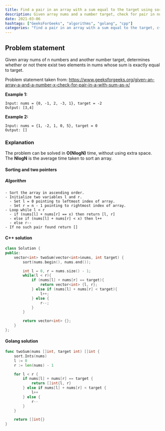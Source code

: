 ```yaml
---
title: Find a pair in an array with a sum equal to the target using sorting
description: Given array nums and a number target, check for pair in nums with sum as target.
date: 2021-03-06
hashtags: ["GeeksForGeeks", "algorithms", "golang", "cpp"]
categories: "find a pair in an array with a sum equal to the target, c++, golang"
---
```


## Problem statement

Given array nums of n numbers and another number target, determines
whether or not there exist two elements in nums whose sum is exactly equal to target.

Problem statement taken from:
<a href='https://www.geeksforgeeks.org/given-an-array-a-and-a-number-x-check-for-pair-in-a-with-sum-as-x/' target='_blank'>
  https://www.geeksforgeeks.org/given-an-array-a-and-a-number-x-check-for-pair-in-a-with-sum-as-x/
</a>

**Example 1:**
```
Input: nums = {0, -1, 2, -3, 1}, target = -2
Output: [3,4]
```

**Example 2:**
```
Input: nums = {1, -2, 1, 0, 5}, target = 0
Output: []
```

### Explanation

The problem can be solved in **O(NlogN)** time, without using extra space.
The **NlogN** is the average time taken to sort an array.

#### Sorting and two pointers

##### Algorithm

```
- Sort the array in ascending order.
- Initialize two variables l and r.
  - Set l = 0 pointing to leftmost index of array.
  - Set r = n - 1 pointing to rightmost index of array.
- Loop while l < r
  - if (nums[l] + nums[r] == x) then return [l, r]
  - else if (nums[l] + nums[r] < x) then l++
  - else r--
- If no such pair found return []
```

#### C++ solution

```cpp
class Solution {
public:
    vector<int> twoSum(vector<int>&nums, int target) {
        sort(nums.begin(), nums.end());

        int l = 0, r = nums.size() - 1;
        while(l < r){
            if (nums[l] + nums[r] == target){
                return vector<int> {l, r};
            } else if (nums[l] + nums[r] < target){
                l++;
            } else {
                r--;
            }
        }

        return vector<int> {};
    }
};
```

#### Golang solution

```go
func twoSum(nums []int, target int) []int {
    sort.Ints(nums)
    l := 0
    r := len(nums) - 1

    for l < r {
        if nums[l] + nums[r] == target {
            return []int{l, r}
        } else if nums[l] + nums[r] < target {
            l++
        } else {
            r--
        }
    }

    return []int{}
}
```
